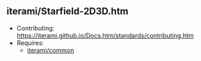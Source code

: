 iterami/Starfield-2D3D.htm
--------------------------

* Contributing: https://iterami.github.io/Docs.htm/standards/contributing.htm
* Requires:
  * [iterami/common](https://github.com/iterami/common)
